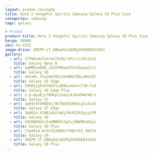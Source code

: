 ```yaml
---
layout: produk-casinghp
title: Dota 2 Vengeful Spirits Samsung Galaxy S9 Plus Case
categories: samsung
tags: galaxy

# Produk
product-title: Dota 2 Vengeful Spirits Samsung Galaxy S9 Plus Case
harga: 90000
sku: hn-2232
image-drive: 1MIPP-1T_EBbw01L5QSMyIh6XDE8I45HJ
gallery:
  - url: 1TTOHsHoTuhrkzTUzDLrnFLrsi1PLSvCG
    title: Galaxy Note 8
  - url: 1qMMDjmEDD_i915FB9aeS7XxIbepq1iti
    title: Galaxy S6
  - url: 16te0v_1TwiOH70Xz1Em0RE7DkL6RGtB7
    title: Galaxy S6 Edge
  - url: 1VKEkjyK2eTAGVlLAENLnxAnvc7JB-fcd
    title: Galaxy S6 Edge Plus
  - url: 1-p-AyuEjzfN8kpc1ue2i4JOaX9mF4B-n
    title: Galaxy S7
  - url: 1qHdt4feR6DOij9UfNoEOJHUkLglL61xE
    title: Galaxy S7 Edge
  - url: 1AdO1a_UlWE3sDzlmUjJkcKZ3tOyyja7M
    title: Galaxy S8
  - url: 1HCRNH6mIvIa4MWRZnSqIxjNWKMEuKSjx
    title: Galaxy S8 Plus
  - url: 1fpwMjA_0rSV1ZzB80iYYHQrVCk_VWIIk
    title: Galaxy S9
  - url: 1MIPP-1T_EBbw01L5QSMyIh6XDE8I45HJ
    title: Galaxy S9 Plus
---
```


